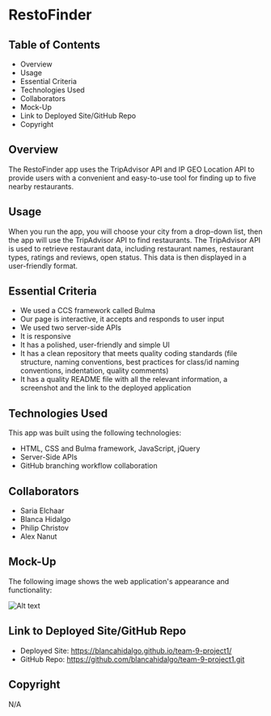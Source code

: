 # RestoFinder 

## Table of Contents 

* Overview
* Usage
* Essential Criteria
* Technologies Used 
* Collaborators 
* Mock-Up
* Link to Deployed Site/GitHub Repo
* Copyright


## Overview 

The RestoFinder app uses the TripAdvisor API and IP GEO Location API to provide users with a convenient and easy-to-use tool for finding up to five nearby restaurants.  

## Usage

When you run the app, you will choose your city from a drop-down list, then the app will use the TripAdvisor API to find restaurants. The TripAdvisor API is used to retrieve restaurant data, including restaurant names, restaurant types, ratings and reviews, open status. This data is then displayed in a user-friendly format. 

## Essential Criteria

* We used a CCS framework called Bulma
* Our page is interactive, it accepts and responds to user input
* We used two server-side APIs
* It is responsive
* It has a polished, user-friendly and simple UI
* It has a clean repository that meets quality coding standards (file structure, naming conventions, best practices for class/id naming conventions, indentation, quality comments)
* It has a quality README file with all the relevant information, a screenshot and the link to the deployed application 


## Technologies Used

This app was built using the following technologies:

* HTML, CSS and Bulma framework, JavaScript, jQuery
* Server-Side APIs
* GitHub branching workflow collaboration 


## Collaborators 

* Saria Elchaar
* Blanca Hidalgo
* Philip Christov 
* Alex Nanut 


## Mock-Up

The following image shows the web application's appearance and functionality:

![Alt text](Assets/images/RestoFinder%20(1).gif)

## Link to Deployed Site/GitHub Repo

* Deployed Site: https://blancahidalgo.github.io/team-9-project1/
* GitHub Repo: https://github.com/blancahidalgo/team-9-project1.git 

## Copyright 

N/A 